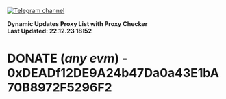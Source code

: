 [![Telegram channel](https://img.shields.io/endpoint?url=https://runkit.io/damiankrawczyk/telegram-badge/branches/master?url=https://t.me/n4z4v0d)](https://t.me/n4z4v0d) 

**Dynamic Updates Proxy List with Proxy Checker**  
**Last Updated: 22.12.23 18:52**

# DONATE (_any evm_) - 0xDEADf12DE9A24b47Da0a43E1bA70B8972F5296F2
